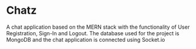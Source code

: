 # Chatz

A chat application based on the MERN stack with the functionality of User Registration, Sign-In and Logout. The database used for the project is MongoDB and the chat application is connected using Socket.io 
